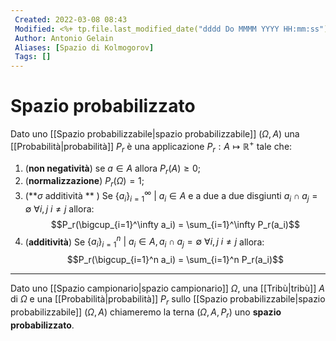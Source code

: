 ```yaml
---
 Created: 2022-03-08 08:43
 Modified: <%+ tp.file.last_modified_date("dddd Do MMMM YYYY HH:mm:ss") %>
 Author: Antonio Gelain
 Aliases: [Spazio di Kolmogorov]
 Tags: []
---
```


# Spazio probabilizzato

Dato uno [[Spazio probabilizzabile|spazio probabilizzabile]] ($\Omega, A$) una [[Probabilità|probabilità]] $P_r$ è una applicazione $P_r: A \mapsto \mathbb{R}^+$ tale che:
1. (**non negatività**) se $a \in A$ allora $P_r(A) \ge 0$;
2. (**normalizzazione**) $P_r(\Omega) = 1$;
3. (**$\sigma$ additività ** ) Se $\{ a_i \}_{i=1}^\infty\ |\ a_i \in A$ e a due a due disgiunti
  $a_i \cap a_j = \emptyset\ \forall i, j\ i \neq j$ allora:
  $$P_r(\bigcup_{i=1}^\infty a_i) = \sum_{i=1}^\infty P_r(a_i)$$
4. (**additività**) Se $\{ a_i \}_{i=1}^n\ |\ a_i \in A, a_i \cap a_j = \emptyset\ \forall i, j\ i \neq j$ allora:
  $$P_r(\bigcup_{i=1}^n a_i) = \sum_{i=1}^n P_r(a_i)$$
---

Dato uno [[Spazio campionario|spazio campionario]] $\Omega$, una [[Tribù|tribù]] $A$ di $\Omega$ e una [[Probabilità|probabilità]] $P_r$ sullo [[Spazio probabilizzabile|spazio probabilizzabile]] ($\Omega, A$) chiameremo la terna ($\Omega, A, P_r$) uno **spazio probabilizzato**.